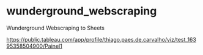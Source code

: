# wunderground_webscraping
Wunderground Webscraping to Sheets

https://public.tableau.com/app/profile/thiago.paes.de.carvalho/viz/test_16395358504900/Painel1

